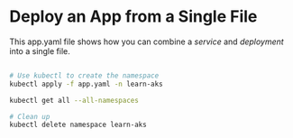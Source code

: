 # Deploy an App from a Single File

This app.yaml file shows how you can combine a _service_ and _deployment_ into a single file.

```bash

# Use kubectl to create the namespace
kubectl apply -f app.yaml -n learn-aks

kubectl get all --all-namespaces

# Clean up
kubectl delete namespace learn-aks
```